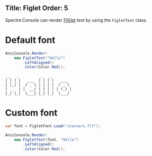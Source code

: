 Title: Figlet
Order: 5
---

Spectre.Console can render [FIGlet](http://www.figlet.org/) text by using the `FigletText` class.

# Default font

```csharp
AnsiConsole.Render(
    new FigletText("Hello")
        .LeftAligned()
        .Color(Color.Red));
```

```text
 _   _          _   _          
| | | |   ___  | | | |   ___  
| |_| |  / _ \ | | | |  / _ \ 
|  _  | |  __/ | | | | | (_) |
|_| |_|  \___| |_| |_|  \___/ 
```

# Custom font

```csharp
var font = FigletFont.Load("starwars.flf");

AnsiConsole.Render(
    new FigletText(font, "Hello")
        .LeftAligned()
        .Color(Color.Red));
```